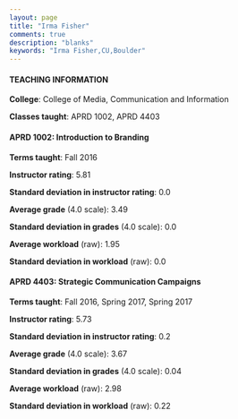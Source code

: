 ```yaml
---
layout: page
title: "Irma Fisher" 
comments: true
description: "blanks"
keywords: "Irma Fisher,CU,Boulder"
---
```

<head>
<script src="https://ajax.googleapis.com/ajax/libs/jquery/2.1.3/jquery.min.js"></script>
<script src="https://dl.dropboxusercontent.com/s/pc42nxpaw1ea4o9/highcharts.js?dl=0"></script>
<!-- <script src="../assets/js/highcharts.js"></script> -->
<style type="text/css">@font-face {
	font-family: "Bebas Neue";
	src: url(https://www.filehosting.org/file/details/544349/BebasNeue Regular.otf) format("opentype");
	}
	h1.Bebas { 
		font-family: "Bebas Neue", Verdana, Tahoma;
	}
</style>
</head>
	   
#### TEACHING INFORMATION

**College**: College of Media, Communication and Information

**Classes taught**: APRD 1002, APRD 4403

#### APRD 1002: Introduction to Branding

**Terms taught**: Fall 2016

**Instructor rating**: 5.81

**Standard deviation in instructor rating**: 0.0

**Average grade** (4.0 scale): 3.49

**Standard deviation in grades** (4.0 scale): 0.0

**Average workload** (raw): 1.95

**Standard deviation in workload** (raw): 0.0

#### APRD 4403: Strategic Communication Campaigns

**Terms taught**: Fall 2016, Spring 2017, Spring 2017

**Instructor rating**: 5.73

**Standard deviation in instructor rating**: 0.2

**Average grade** (4.0 scale): 3.67

**Standard deviation in grades** (4.0 scale): 0.04

**Average workload** (raw): 2.98

**Standard deviation in workload** (raw): 0.22

